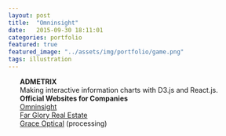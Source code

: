 ```yaml
---
layout: post
title:  "Omninsight"
date:   2015-09-30 18:11:01
categories: portfolio
featured: true
featured_image: "../assets/img/portfolio/game.png"
tags: illustration
---
```

<ul class="task-list">
  <li>
    <strong>ADMETRIX</strong></br>
    Making interactive information charts with D3.js and React.js.
  </li>
  <li>
    <strong>Official Websites for Companies</strong></br>
    <a class="portfolio-link" href="http://omninsight.io" target="blank">Omninsight</a></br>
    <a class="portfolio-link" href="">Far Glory Real Estate</a></br>
    <a class="portfolio-link" href="">Grace Optical</a> (processing)
  </li>
</ul>
